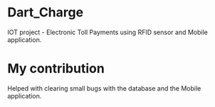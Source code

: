 # Dart_Charge
IOT project - Electronic Toll Payments using RFID sensor and Mobile application. 


# My contribution
Helped with clearing small bugs with the database and the Mobile application.
